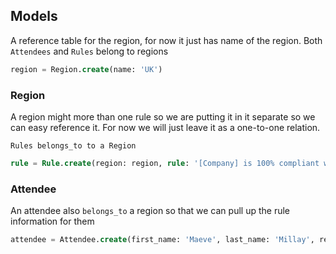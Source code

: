## Models
A reference table for the region, for now it just has name of the region. Both `Attendees` and `Rules` belong to regions
```sql
region = Region.create(name: 'UK')
```

### Region
A region might more than one rule so we are putting it in it separate so we can easy reference it. For now we will just leave it as a one-to-one relation.

`Rules belongs_to to a Region`
```sql
rule = Rule.create(region: region, rule: '[Company] is 100% compliant with the General Data Protection Regulation (GDPR)')
```

### Attendee

An attendee also `belongs_to` a region so that we can pull up the rule information for them
```sql
attendee = Attendee.create(first_name: 'Maeve', last_name: 'Millay', region: region)
```
